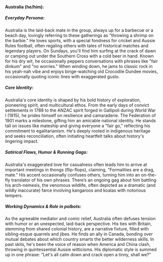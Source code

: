 #### Australia (he/him):

##### Everyday Persona:

Australia is the laid-back mate in the group, always up for a barbecue or a beach day, lovingly referring to these gatherings as "throwing a shrimp on the barbie." He loves sports, with a special fondness for cricket and Aussie Rules football, often regaling others with tales of historical matches and legendary players. On Sundays, you'll find him surfing at the crack of dawn or camping out under the Southern Cross with a cold beer in hand. Known for his dry wit, he occasionally peppers conversations with phrases like "fair dinkum" and "no worries." When winding down, he jams to classic rock in his yeah-nah vibe and enjoys binge-watching old Crocodile Dundee movies, occasionally quoting iconic lines with exaggerated gusto.

##### Core Identity:

Australia's core identity is shaped by his bold history of exploration, pioneering spirit, and multicultural ethos. From the early days of convict settlements in 1788 to the ANZAC spirit forged in Gallipoli during World War I (1915), he prides himself on resilience and camaraderie. The Federation of 1901 marks a milestone, gifting him an amicable national identity. He stands tall on issues like mateship and giving everyone a "fair go," reflecting his commitment to egalitarianism. He's deeply rooted in indigenous heritage and seeks reconciliation, often initiating heartfelt talks about history's lingering impact.

##### Satirical Flaws, Humor & Running Gags:

Australia's exaggerated love for casualness often leads him to arrive at important meetings in thongs (flip-flops), claiming, "Formalities are a drag, mate." His accent occasionally confuses others, turning him into an on-the-fly translator of his own phrases. There’s an ongoing gag about him battling his arch-nemesis, the venomous wildlife, often depicted as a dramatic (and wildly inaccurate) farce involving kangaroos and koalas with notorious tempers. 

##### Working Dynamics & Role in polbots:

As the agreeable mediator and comic relief, Australia often defuses tension with humor or an unexpected, laid-back perspective. His ties with Britain, stemming from shared colonial history, are a narrative fixture, filled with sibling-esque quarrels and jibes. He finds an ally in Canada, bonding over mutual debates about which country smarts the better wilderness skills. In past skits, he's been the voice of reason when America and China clash, throwing in quintessential Aussie witticisms. His diplomatic style is summed up in one phrase: "Let's all calm down and crack open a tinny, shall we?"